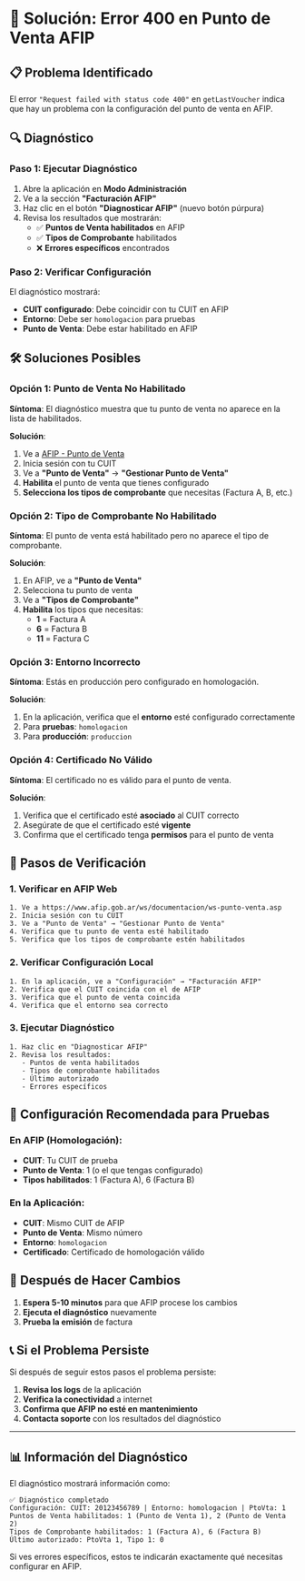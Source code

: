 # 🔧 Solución: Error 400 en Punto de Venta AFIP

## 📋 **Problema Identificado**

El error `"Request failed with status code 400"` en `getLastVoucher` indica que hay un problema con la configuración del punto de venta en AFIP.

## 🔍 **Diagnóstico**

### **Paso 1: Ejecutar Diagnóstico**
1. Abre la aplicación en **Modo Administración**
2. Ve a la sección **"Facturación AFIP"**
3. Haz clic en el botón **"Diagnosticar AFIP"** (nuevo botón púrpura)
4. Revisa los resultados que mostrarán:
   - ✅ **Puntos de Venta habilitados** en AFIP
   - ✅ **Tipos de Comprobante** habilitados
   - ❌ **Errores específicos** encontrados

### **Paso 2: Verificar Configuración**
El diagnóstico mostrará:
- **CUIT configurado**: Debe coincidir con tu CUIT en AFIP
- **Entorno**: Debe ser `homologacion` para pruebas
- **Punto de Venta**: Debe estar habilitado en AFIP

## 🛠️ **Soluciones Posibles**

### **Opción 1: Punto de Venta No Habilitado**
**Síntoma**: El diagnóstico muestra que tu punto de venta no aparece en la lista de habilitados.

**Solución**:
1. Ve a [AFIP - Punto de Venta](https://www.afip.gob.ar/ws/documentacion/ws-punto-venta.asp)
2. Inicia sesión con tu CUIT
3. Ve a **"Punto de Venta"** → **"Gestionar Punto de Venta"**
4. **Habilita** el punto de venta que tienes configurado
5. **Selecciona los tipos de comprobante** que necesitas (Factura A, B, etc.)

### **Opción 2: Tipo de Comprobante No Habilitado**
**Síntoma**: El punto de venta está habilitado pero no aparece el tipo de comprobante.

**Solución**:
1. En AFIP, ve a **"Punto de Venta"**
2. Selecciona tu punto de venta
3. Ve a **"Tipos de Comprobante"**
4. **Habilita** los tipos que necesitas:
   - **1** = Factura A
   - **6** = Factura B
   - **11** = Factura C

### **Opción 3: Entorno Incorrecto**
**Síntoma**: Estás en producción pero configurado en homologación.

**Solución**:
1. En la aplicación, verifica que el **entorno** esté configurado correctamente
2. Para **pruebas**: `homologacion`
3. Para **producción**: `produccion`

### **Opción 4: Certificado No Válido**
**Síntoma**: El certificado no es válido para el punto de venta.

**Solución**:
1. Verifica que el certificado esté **asociado** al CUIT correcto
2. Asegúrate de que el certificado esté **vigente**
3. Confirma que el certificado tenga **permisos** para el punto de venta

## 📝 **Pasos de Verificación**

### **1. Verificar en AFIP Web**
```
1. Ve a https://www.afip.gob.ar/ws/documentacion/ws-punto-venta.asp
2. Inicia sesión con tu CUIT
3. Ve a "Punto de Venta" → "Gestionar Punto de Venta"
4. Verifica que tu punto de venta esté habilitado
5. Verifica que los tipos de comprobante estén habilitados
```

### **2. Verificar Configuración Local**
```
1. En la aplicación, ve a "Configuración" → "Facturación AFIP"
2. Verifica que el CUIT coincida con el de AFIP
3. Verifica que el punto de venta coincida
4. Verifica que el entorno sea correcto
```

### **3. Ejecutar Diagnóstico**
```
1. Haz clic en "Diagnosticar AFIP"
2. Revisa los resultados:
   - Puntos de venta habilitados
   - Tipos de comprobante habilitados
   - Último autorizado
   - Errores específicos
```

## 🎯 **Configuración Recomendada para Pruebas**

### **En AFIP (Homologación)**:
- **CUIT**: Tu CUIT de prueba
- **Punto de Venta**: 1 (o el que tengas configurado)
- **Tipos habilitados**: 1 (Factura A), 6 (Factura B)

### **En la Aplicación**:
- **CUIT**: Mismo CUIT de AFIP
- **Punto de Venta**: Mismo número
- **Entorno**: `homologacion`
- **Certificado**: Certificado de homologación válido

## 🔄 **Después de Hacer Cambios**

1. **Espera 5-10 minutos** para que AFIP procese los cambios
2. **Ejecuta el diagnóstico** nuevamente
3. **Prueba la emisión** de factura

## 📞 **Si el Problema Persiste**

Si después de seguir estos pasos el problema persiste:

1. **Revisa los logs** de la aplicación
2. **Verifica la conectividad** a internet
3. **Confirma que AFIP no esté en mantenimiento**
4. **Contacta soporte** con los resultados del diagnóstico

---

## 📊 **Información del Diagnóstico**

El diagnóstico mostrará información como:

```
✅ Diagnóstico completado
Configuración: CUIT: 20123456789 | Entorno: homologacion | PtoVta: 1
Puntos de Venta habilitados: 1 (Punto de Venta 1), 2 (Punto de Venta 2)
Tipos de Comprobante habilitados: 1 (Factura A), 6 (Factura B)
Último autorizado: PtoVta 1, Tipo 1: 0
```

Si ves errores específicos, estos te indicarán exactamente qué necesitas configurar en AFIP.
